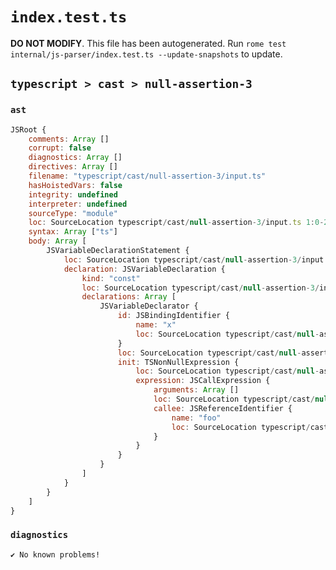 # `index.test.ts`

**DO NOT MODIFY**. This file has been autogenerated. Run `rome test internal/js-parser/index.test.ts --update-snapshots` to update.

## `typescript > cast > null-assertion-3`

### `ast`

```javascript
JSRoot {
	comments: Array []
	corrupt: false
	diagnostics: Array []
	directives: Array []
	filename: "typescript/cast/null-assertion-3/input.ts"
	hasHoistedVars: false
	integrity: undefined
	interpreter: undefined
	sourceType: "module"
	loc: SourceLocation typescript/cast/null-assertion-3/input.ts 1:0-2:0
	syntax: Array ["ts"]
	body: Array [
		JSVariableDeclarationStatement {
			loc: SourceLocation typescript/cast/null-assertion-3/input.ts 1:0-1:17
			declaration: JSVariableDeclaration {
				kind: "const"
				loc: SourceLocation typescript/cast/null-assertion-3/input.ts 1:0-1:17
				declarations: Array [
					JSVariableDeclarator {
						id: JSBindingIdentifier {
							name: "x"
							loc: SourceLocation typescript/cast/null-assertion-3/input.ts 1:6-1:7 (x)
						}
						loc: SourceLocation typescript/cast/null-assertion-3/input.ts 1:6-1:16
						init: TSNonNullExpression {
							loc: SourceLocation typescript/cast/null-assertion-3/input.ts 1:10-1:16
							expression: JSCallExpression {
								arguments: Array []
								loc: SourceLocation typescript/cast/null-assertion-3/input.ts 1:10-1:15
								callee: JSReferenceIdentifier {
									name: "foo"
									loc: SourceLocation typescript/cast/null-assertion-3/input.ts 1:10-1:13 (foo)
								}
							}
						}
					}
				]
			}
		}
	]
}
```

### `diagnostics`

```
✔ No known problems!

```

